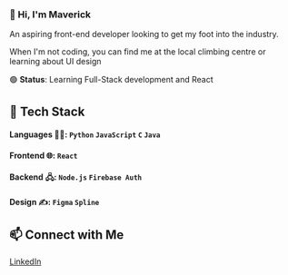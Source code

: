 
### 👋 Hi, I'm Maverick

An aspiring front-end developer looking to get my foot into the industry. 

When I'm not coding, you can find me at the local climbing centre or learning about UI design

🟢 **Status**: Learning Full-Stack development and React

## 🚀 Tech Stack
#### Languages 👨‍💻: `Python` `JavaScript` `C` `Java`
#### Frontend 🌐: `React` 
#### Backend 🖧: `Node.js` `Firebase Auth`
#### Design ✍️: `Figma` `Spline`

## 📫 Connect with Me
[LinkedIn](https://www.linkedin.com/in/maverick-low-686a5b234/)

